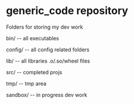 # generic_code repository

Folders for storing my dev work

bin/
	-- all executables

config/
	-- all config related folders

lib/
	-- all libraries .o/.so/wheel files

src/
	-- completed projs

tmp/
	-- tmp area

sandbox/
    -- in progress dev work
